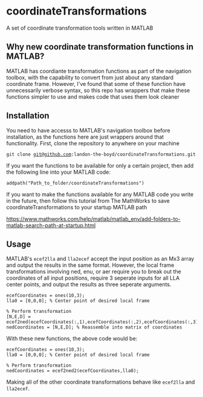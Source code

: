 # coordinateTransformations
A set of coordinate transformation tools written in MATLAB

## Why new coordinate transformation functions in MATLAB?
<p> MATLAB has coordiante transformation functions as part of the navigation toolbox, with the capability to convert from just about any standard coordinate frame. However, I've found that some of these function have unnecessarily verbose syntax, so this repo has wrappers that make these functions simpler to use and makes code that uses them look cleaner

## Installation

You need to have accesss to MATLAB's navigation toolbox before installation, as the functions here are just wrappers around that functionality. First, clone the repository to anywhere on your machine

<code>git clone git@github.com:landon-the-boyd/coordinateTransformations.git </code>

If you want the functions to be available for only a certain project, then add the following line into your MATLAB code:

<code>addpath("Path_to_folder/coordinateTransformations")</code>

If you want to make the functions available for any MATLAB code you write in the future, then follow this tutorial from The MathWorks to save coordinateTransformations to your startup MATLAB path

https://www.mathworks.com/help/matlab/matlab_env/add-folders-to-matlab-search-path-at-startup.html

## Usage
MATLAB's <code>ecef2lla</code> and <code>lla2ecef</code> accept the input position as an Mx3 array and output the results in the same format. However, the local frame transformations involving ned, enu, or aer require you to break out the coordinates of all input positions, require 3 seperate inputs for all LLA center points, and output the results as three seperate arguments. 

```
ecefCoordinates = ones(10,3);
lla0 = [0,0,0]; % Center point of desired local frame

% Perform transformation
[N,E,D] = ecef2ned(ecefCoordinates(:,1),ecefCoordinates(:,2),ecefCoordinates(:,3),lla0(1),lla0(2),lla0(3),wgs84ellipsoid("meters"))
nedCoordinates = [N,E,D]; % Reassemble into matrix of coordinates
```

With these new functions, the above code would be:

```
ecefCoordinates = ones(10,3);
lla0 = [0,0,0]; % Center point of desired local frame

% Perform transformation
nedCoordinates = ecef2ned2(ecefCoordinates,lla0);
```
Making all of the other coordinate transformations behave like <code>ecef2lla</code> and <code>lla2ecef</code>.